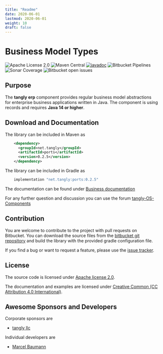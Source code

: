 ```yaml
---
title: "Readme"
date: 2020-06-01
lastmod: 2020-06-01
weight: 10
draft: false
---
```


# Business Model Types

![Apache License 2.0](https://img.shields.io/badge/license-Apache%202-blue.svg)
![Maven Central](https://img.shields.io/maven-central/v/net.tangly/bus.svg)
[![javadoc](https://javadoc.io/badge2/net.tangly/ports/javadoc.svg)](https://javadoc.io/doc/net.tangly/bus)
![Bitbucket Pipelines](https://img.shields.io/bitbucket/pipelines/tangly-team/tangly-os.svg)
![Sonar Coverage](https://img.shields.io/sonar/https/sonarcloud.io/tangly-os-at-tangly.net/coverage.svg)
![Bitbucket open issues](https://img.shields.io/bitbucket/issues-raw/tangly/tangly-os.svg)

## Purpose

The **tangly erp** component provides regular business model abstractions for enterprise business applications written in Java.
The component is using records and requires **Java 14 or higher**.


## Download and Documentation

The library can be included in Maven as

```xml
    <dependency>
      <groupId>net.tangly</groupId>
      <artifactId>ports</artifactId>
      <version>0.2.5</version>
    </dependency>
```    

The library can be included in Gradle as

```groovy
    implementation "net.tangly:ports:0.2.5"
```
 
The documentation can be found under [Business documentation](https://tangly-team.bitbucket.io/ports/)

For any further question and discussion you can use the forum [tangly-OS-Components](https://groups.google.com/d/forum/tangly-os-components)

## Contribution

You are welcome to contribute to the project with pull requests on Bitbucket. You can download the source files from the 
[bitbucket git repository](https://bitbucket.org/tangly-team/tangly-os.git) and build  the library with the provided gradle configuration file.

If you find a bug or want to request a feature, please use the [issue tracker](https://bitbucket.org/tangly-team/tangly-os/issues).

## License

The source code is licensed under [Apache license 2.0](https://www.apache.org/licenses/LICENSE-2.0).

The documentation and examples are licensed under [Creative Common (CC Attribution 4.0 International)](https://creativecommons.org/licenses/by/4.0/).

## Awesome Sponsors and Developers

Corporate sponsors are

* [tangly llc](https://www.tangly.net)

Individual developers are

* [Marcel Baumann](https://linkedin.com/in/marcelbaumann)

